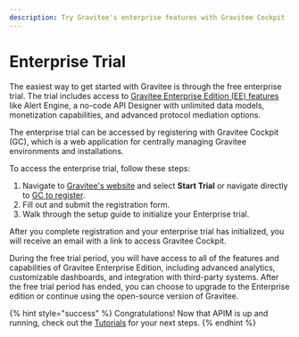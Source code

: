 ```yaml
---
description: Try Gravitee's enterprise features with Gravitee Cockpit
---
```


# Enterprise Trial

The easiest way to get started with Gravitee is through the free enterprise trial. The trial includes access to [Gravitee Enterprise Edition (EE) features](../../overview/ee-vs-oss/) like Alert Engine, a no-code API Designer with unlimited data models, monetization capabilities, and advanced protocol mediation options.

The enterprise trial can be accessed by registering with Gravitee Cockpit (GC), which is a web application for centrally managing Gravitee environments and installations.

To access the enterprise trial, follow these steps:

1. Navigate to [Gravitee's website](https://gravitee.io) and select **Start Trial** or navigate directly to [GC to register](https://auth.gravitee.cloud/cockpit-master/register?response\_type=code\&client\_id=fd45d898-e621-4b12-85d8-98e621ab1237\&state=bWQ2dWU3NGxFYWMwUUNNNC5DYTdYVXl-clYxMTFGN2g0U2c3RmFzekJRY2VW\&redirect\_uri=https%3A%2F%2Fcockpit.gravitee.io\&scope=openid+profile+email+offline\_access\&code\_challenge=rVUojdY7FLgteTUgg-c\_znihD1vTNWquNblh3I0w930\&code\_challenge\_method=S256\&nonce=bWQ2dWU3NGxFYWMwUUNNNC5DYTdYVXl-clYxMTFGN2g0U2c3RmFzekJRY2VW\&hubspotutk=a401cc1863281292853dd4f3e0a4bd9c).
2. Fill out and submit the registration form.
3. Walk through the setup guide to initialize your Enterprise trial.

After you complete registration and your enterprise trial has initialized, you will receive an email with a link to access Gravitee Cockpit.

During the free trial period, you will have access to all of the features and capabilities of Gravitee Enterprise Edition, including advanced analytics, customizable dashboards, and integration with third-party systems. After the free trial period has ended, you can choose to upgrade to the Enterprise edition or continue using the open-source version of Gravitee.

{% hint style="success" %}
Congratulations! Now that APIM is up and running, check out the [Tutorials](../tutorials/) for your next steps.
{% endhint %}
